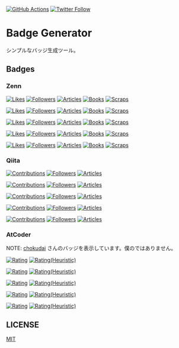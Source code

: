 [![GitHub Actions](https://github.com/koki-develop/badge-generator/actions/workflows/main.yml/badge.svg)](https://github.com/koki-develop/badge-generator/actions/workflows/main.yml)
[![Twitter Follow](https://img.shields.io/twitter/follow/koki_develop?style=social)](https://twitter.com/koki_develop)

# Badge Generator

シンプルなバッジ生成ツール。

## Badges

### Zenn

[![Likes](https://badgen.org/img/zenn/kou_pg_0131/likes?style=plastic)](https://zenn.dev/kou_pg_0131)
[![Followers](https://badgen.org/img/zenn/kou_pg_0131/followers?style=plastic)](https://zenn.dev/kou_pg_0131)
[![Articles](https://badgen.org/img/zenn/kou_pg_0131/articles?style=plastic)](https://zenn.dev/kou_pg_0131)
[![Books](https://badgen.org/img/zenn/kou_pg_0131/books?style=plastic)](https://zenn.dev/kou_pg_0131?tab=books)
[![Scraps](https://badgen.org/img/zenn/kou_pg_0131/scraps?style=plastic)](https://zenn.dev/kou_pg_0131?tab=scraps)

[![Likes](https://badgen.org/img/zenn/kou_pg_0131/likes?style=flat)](https://zenn.dev/kou_pg_0131)
[![Followers](https://badgen.org/img/zenn/kou_pg_0131/followers?style=flat)](https://zenn.dev/kou_pg_0131)
[![Articles](https://badgen.org/img/zenn/kou_pg_0131/articles?style=flat)](https://zenn.dev/kou_pg_0131)
[![Books](https://badgen.org/img/zenn/kou_pg_0131/books?style=flat)](https://zenn.dev/kou_pg_0131?tab=books)
[![Scraps](https://badgen.org/img/zenn/kou_pg_0131/scraps?style=flat)](https://zenn.dev/kou_pg_0131?tab=scraps)

[![Likes](https://badgen.org/img/zenn/kou_pg_0131/likes?style=flat-square)](https://zenn.dev/kou_pg_0131)
[![Followers](https://badgen.org/img/zenn/kou_pg_0131/followers?style=flat-square)](https://zenn.dev/kou_pg_0131)
[![Articles](https://badgen.org/img/zenn/kou_pg_0131/articles?style=flat-square)](https://zenn.dev/kou_pg_0131)
[![Books](https://badgen.org/img/zenn/kou_pg_0131/books?style=flat-square)](https://zenn.dev/kou_pg_0131?tab=books)
[![Scraps](https://badgen.org/img/zenn/kou_pg_0131/scraps?style=flat-square)](https://zenn.dev/kou_pg_0131?tab=scraps)

[![Likes](https://badgen.org/img/zenn/kou_pg_0131/likes?style=social)](https://zenn.dev/kou_pg_0131)
[![Followers](https://badgen.org/img/zenn/kou_pg_0131/followers?style=social)](https://zenn.dev/kou_pg_0131)
[![Articles](https://badgen.org/img/zenn/kou_pg_0131/articles?style=social)](https://zenn.dev/kou_pg_0131)
[![Books](https://badgen.org/img/zenn/kou_pg_0131/books?style=social)](https://zenn.dev/kou_pg_0131?tab=books)
[![Scraps](https://badgen.org/img/zenn/kou_pg_0131/scraps?style=social)](https://zenn.dev/kou_pg_0131?tab=scraps)

[![Likes](https://badgen.org/img/zenn/kou_pg_0131/likes?style=for-the-badge)](https://zenn.dev/kou_pg_0131)
[![Followers](https://badgen.org/img/zenn/kou_pg_0131/followers?style=for-the-badge)](https://zenn.dev/kou_pg_0131)
[![Articles](https://badgen.org/img/zenn/kou_pg_0131/articles?style=for-the-badge)](https://zenn.dev/kou_pg_0131)
[![Books](https://badgen.org/img/zenn/kou_pg_0131/books?style=for-the-badge)](https://zenn.dev/kou_pg_0131?tab=books)
[![Scraps](https://badgen.org/img/zenn/kou_pg_0131/scraps?style=for-the-badge)](https://zenn.dev/kou_pg_0131?tab=scraps)

### Qiita

[![Contributions](https://badgen.org/img/qiita/koki_develop/contributions?style=plastic)](https://qiita.com/koki_develop)
[![Followers](https://badgen.org/img/qiita/koki_develop/followers?style=plastic)](https://qiita.com/koki_develop)
[![Articles](https://badgen.org/img/qiita/koki_develop/articles?style=plastic)](https://qiita.com/koki_develop)

[![Contributions](https://badgen.org/img/qiita/koki_develop/contributions?style=flat)](https://qiita.com/koki_develop)
[![Followers](https://badgen.org/img/qiita/koki_develop/followers?style=flat)](https://qiita.com/koki_develop)
[![Articles](https://badgen.org/img/qiita/koki_develop/articles?style=flat)](https://qiita.com/koki_develop)

[![Contributions](https://badgen.org/img/qiita/koki_develop/contributions?style=flat-square)](https://qiita.com/koki_develop)
[![Followers](https://badgen.org/img/qiita/koki_develop/followers?style=flat-square)](https://qiita.com/koki_develop)
[![Articles](https://badgen.org/img/qiita/koki_develop/articles?style=flat-square)](https://qiita.com/koki_develop)

[![Contributions](https://badgen.org/img/qiita/koki_develop/contributions?style=social)](https://qiita.com/koki_develop)
[![Followers](https://badgen.org/img/qiita/koki_develop/followers?style=social)](https://qiita.com/koki_develop)
[![Articles](https://badgen.org/img/qiita/koki_develop/articles?style=social)](https://qiita.com/koki_develop)

[![Contributions](https://badgen.org/img/qiita/koki_develop/contributions?style=for-the-badge)](https://qiita.com/koki_develop)
[![Followers](https://badgen.org/img/qiita/koki_develop/followers?style=for-the-badge)](https://qiita.com/koki_develop)
[![Articles](https://badgen.org/img/qiita/koki_develop/articles?style=for-the-badge)](https://qiita.com/koki_develop)

### AtCoder

NOTE: [chokudai](https://atcoder.jp/users/chokudai) さんのバッジを表示しています。僕のではありません。

[![Rating](https://badgen.org/img/atcoder/chokudai/rating/algorithm?style=plastic)](https://atcoder.jp/users/chokudai?contestType=algo)
[![Rating(Heuristic)](https://badgen.org/img/atcoder/chokudai/rating/heuristic?style=plastic)](https://atcoder.jp/users/chokudai?contestType=heuristic)

[![Rating](https://badgen.org/img/atcoder/chokudai/rating/algorithm?style=flat)](https://atcoder.jp/users/chokudai?contestType=algo)
[![Rating(Heuristic)](https://badgen.org/img/atcoder/chokudai/rating/heuristic?style=flat)](https://atcoder.jp/users/chokudai?contestType=heuristic)

[![Rating](https://badgen.org/img/atcoder/chokudai/rating/algorithm?style=flat-square)](https://atcoder.jp/users/chokudai?contestType=algo)
[![Rating(Heuristic)](https://badgen.org/img/atcoder/chokudai/rating/heuristic?style=flat-square)](https://atcoder.jp/users/chokudai?contestType=heuristic)

[![Rating](https://badgen.org/img/atcoder/chokudai/rating/algorithm?style=social)](https://atcoder.jp/users/chokudai?contestType=algo)
[![Rating(Heuristic)](https://badgen.org/img/atcoder/chokudai/rating/heuristic?style=social)](https://atcoder.jp/users/chokudai?contestType=heuristic)

[![Rating](https://badgen.org/img/atcoder/chokudai/rating/algorithm?style=for-the-badge)](https://atcoder.jp/users/chokudai?contestType=algo)
[![Rating(Heuristic)](https://badgen.org/img/atcoder/chokudai/rating/heuristic?style=for-the-badge)](https://atcoder.jp/users/chokudai?contestType=heuristic)

## LICENSE

[MIT](./LICENSE)
